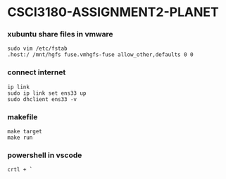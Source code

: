 # CSCI3180-ASSIGNMENT2-PLANET

### xubuntu share files in vmware
```
sudo vim /etc/fstab
.host:/ /mnt/hgfs fuse.vmhgfs-fuse allow_other,defaults 0 0
```

### connect internet
``` 
ip link
sudo ip link set ens33 up
sudo dhclient ens33 -v
```

### makefile
```
make target
make run
```

### powershell in vscode
    crtl + `